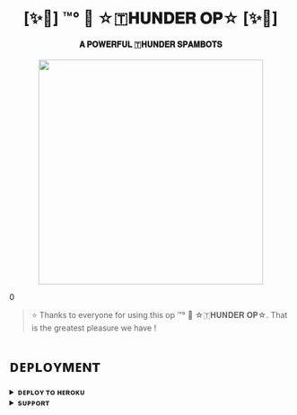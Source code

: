 <h1 align="center"><b>[✨🥀] ™°‌ 🫧 ☆🇹𝐇𝐔𝐍𝐃𝐄𝐑 𝐎𝐏☆ [✨🥀]</b></h1>

<h4 align="center"> 𝐀 𝐏𝐎𝐖𝐄𝐑𝐅𝐔𝐋 🇹𝐇𝐔𝐍𝐃𝐄𝐑 𝐒𝐏𝐀𝐌𝐁𝐎𝐓𝐒</h4>

<p align="center"><a href="https://t.me/itz_R2h"><img src="https://telegra.ph/file/36c4afc56b67cd5aafd57.jpg" width="400"></a></p>0


> ⭐️ Thanks to everyone for using this op ™°‌ 🫧 ☆🇹𝐇𝐔𝐍𝐃𝐄𝐑 𝐎𝐏☆. That is the greatest pleasure we have !


# ᴅᴇᴘʟᴏʏᴍᴇɴᴛ


<details>
<summary><b>ᴅᴇᴘʟᴏʏ ᴛᴏ ʜᴇʀᴏᴋᴜ</b></summary>
<br>

[![Deploy](https://www.herokucdn.com/deploy/button.svg)](https://dashboard.heroku.com/new?template=https://github.com/Altamasf/R2h-String-Gen)

</details>


<details>
<summary><b>sᴜᴘᴘᴏʀᴛ</b></summary>
<br>

<a href="https://t.me/itz_R2h"><img src="https://img.shields.io/badge/Join-Telegram%20Channel-red.svg?logo=Telegram"></a>

</details>

